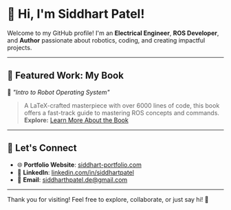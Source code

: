 # 👋 Hi, I'm Siddhart Patel!

Welcome to my GitHub profile! I'm an **Electrical Engineer**, **ROS Developer**, and **Author** passionate about robotics, coding, and creating impactful projects.

---

## 🌟 **Featured Work: My Book**
📖 *"Intro to Robot Operating System"*  
> A LaTeX-crafted masterpiece with over 6000 lines of code, this book offers a fast-track guide to mastering ROS concepts and commands.  
> **Explore:** [Learn More About the Book](#)

---

## 🔗 **Let's Connect**
- 🌐 **Portfolio Website**: [siddhart-portfolio.com](https://siddharthpatelde.github.io/Portfolio/index.html)  
- 💼 **LinkedIn**: [linkedin.com/in/siddhartpatel](https://www.linkedin.com/in/siddharth-patel-81a23b2b7/)  
- 📧 **Email**: siddharthpatel.de@gmail.com  

---

Thank you for visiting! Feel free to explore, collaborate, or just say hi! 🚀
